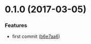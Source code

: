 <a name="0.1.0"></a>
# 0.1.0 (2017-03-05)


### Features

* first commit ([b6e7aa6](https://github.com/christophehurpeau/banner-content-loader/commit/b6e7aa6))
